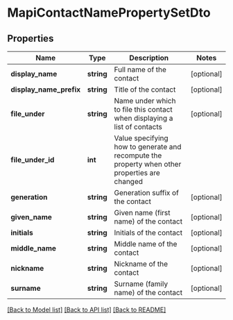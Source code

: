 # MapiContactNamePropertySetDto

## Properties
Name | Type | Description | Notes
------------ | ------------- | ------------- | -------------
**display_name** | **string** | Full name of the contact | [optional] 
**display_name_prefix** | **string** | Title of the contact | [optional] 
**file_under** | **string** | Name under which to file this contact when displaying a list of contacts | [optional] 
**file_under_id** | **int** | Value specifying how to generate and recompute the property when other properties are changed | 
**generation** | **string** | Generation suffix of the contact | [optional] 
**given_name** | **string** | Given name (first name) of the contact | [optional] 
**initials** | **string** | Initials of the contact | [optional] 
**middle_name** | **string** | Middle name of the contact | [optional] 
**nickname** | **string** | Nickname of the contact | [optional] 
**surname** | **string** | Surname (family name) of the contact | [optional] 



[[Back to Model list]](README.md#documentation-for-models) [[Back to API list]](README.md#documentation-for-api-endpoints) [[Back to README]](README.md)


